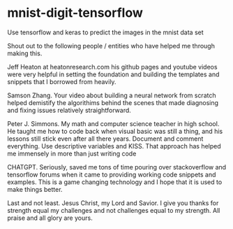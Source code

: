 # mnist-digit-tensorflow
Use tensorflow and keras to predict the images in the mnist data set

Shout out to the following people / entities who have helped me through making this.

Jeff Heaton at heatonresearch.com his github pages and youtube videos were very helpful 
in setting the foundation and building the templates and snippets that I borrowed from
heavily.

Samson Zhang. Your video about building a neural network from scratch helped demistify the algorithims behind the scenes that made diagnosing and fixing issues relatively straightforward. 

Peter J. Simmons. My math and computer science teacher in high school. He taught me how to code back when visual basic was still a thing, and his lessons still stick even after all there years. Document and comment everything. Use descriptive variables and KISS. That approach has helped me immensely in more than just writing code

CHATGPT. Seriously, saved me tons of time pouring over stackoverflow and tensorflow forums when it came to providing working code snippets and examples. This is a game changing technology and I hope that it is used to make things better.

Last and not least. Jesus Christ, my Lord and Savior. I give you thanks for strength equal my challenges and not challenges equal to my strength. All praise and all glory are yours. 
